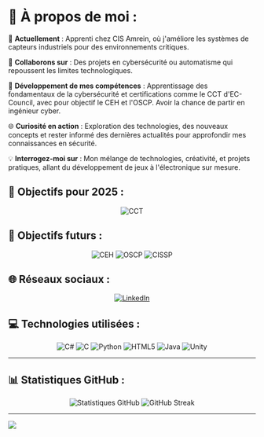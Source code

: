 # 💫 À propos de moi :  
🚀 **Actuellement** : Apprenti chez CIS Amrein, où j'améliore les systèmes de capteurs industriels pour des environnements critiques.  

🤝 **Collaborons sur** : Des projets en cybersécurité ou automatisme qui repoussent les limites technologiques.  

🎯 **Développement de mes compétences** : Apprentissage des fondamentaux de la cybersécurité et certifications comme le CCT d'EC-Council, avec pour objectif le CEH et l'OSCP. Avoir la chance de partir en ingénieur cyber.  

🌐 **Curiosité en action** : Exploration des technologies, des nouveaux concepts et rester informé des dernières actualités pour approfondir mes connaissances en sécurité.  

💡 **Interrogez-moi sur** : Mon mélange de technologies, créativité, et projets pratiques, allant du développement de jeux à l'électronique sur mesure.  

## 🌟 Objectifs pour 2025 :  
<p align="center">  
  <img src="https://img.shields.io/badge/CCT-En%20cours-blue" alt="CCT"/>  
</p>  

## 🌟 Objectifs futurs :  
<p align="center">  
  <img src="https://img.shields.io/badge/CEH-Préparation%20en%20cours-brightgreen?style=for-the-badge" alt="CEH"/>  
  <img src="https://img.shields.io/badge/OSCP-Objectif-orange?style=for-the-badge" alt="OSCP"/>  
  <img src="https://img.shields.io/badge/CISSP-Objectif%20futur-blue?style=for-the-badge" alt="CISSP"/>  
</p>  

## 🌐 Réseaux sociaux :  
<p align="center">  
  <a href="https://linkedin.com/in/marwane-eljaafari">  
    <img src="https://img.shields.io/badge/LinkedIn-%230077B5.svg?style=for-the-badge&logo=linkedin&logoColor=white" alt="LinkedIn">  
  </a>  
</p>  

## 💻 Technologies utilisées :  
<p align="center">  
  <img src="https://img.shields.io/badge/c%23-%23239120.svg?style=for-the-badge&logo=csharp&logoColor=white" alt="C#"/>  
  <img src="https://img.shields.io/badge/c-%2300599C.svg?style=for-the-badge&logo=c&logoColor=white" alt="C"/>  
  <img src="https://img.shields.io/badge/python-3670A0?style=for-the-badge&logo=python&logoColor=ffdd54" alt="Python"/>  
  <img src="https://img.shields.io/badge/html5-%23E34F26.svg?style=for-the-badge&logo=html5&logoColor=white" alt="HTML5"/>  
  <img src="https://img.shields.io/badge/java-%23ED8B00.svg?style=for-the-badge&logo=openjdk&logoColor=white" alt="Java"/>  
  <img src="https://img.shields.io/badge/unity-%23000000.svg?style=for-the-badge&logo=unity&logoColor=white" alt="Unity"/>  
</p>  

---

## 📊 Statistiques GitHub :  
<p align="center">  
  <img src="https://github-readme-stats.vercel.app/api?username=marwane14&show_icons=true&theme=radical" alt="Statistiques GitHub"/>  
  <img src="https://streak-stats.demolab.com?user=marwane14&theme=radical&hide_border=true&date_format=j%20M%5B%20Y%5D" alt="GitHub Streak"/>  
</p>  

---

[![](https://visitcount.itsvg.in/api?id=marwane14&icon=0&color=0)](https://visitcount.itsvg.in)
